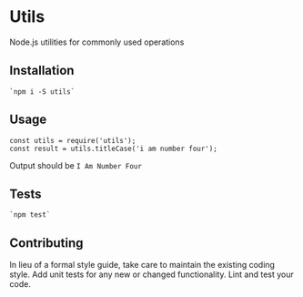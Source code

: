 # Utils

Node.js utilities for commonly used operations

## Installation

    `npm i -S utils`

## Usage

    const utils = require('utils');
    const result = utils.titleCase('i am number four');

Output should be `I Am Number Four`

## Tests

    `npm test`

## Contributing

In lieu of a formal style guide, take care to maintain the existing coding style. Add unit tests for any new or changed functionality. Lint and test your code.
